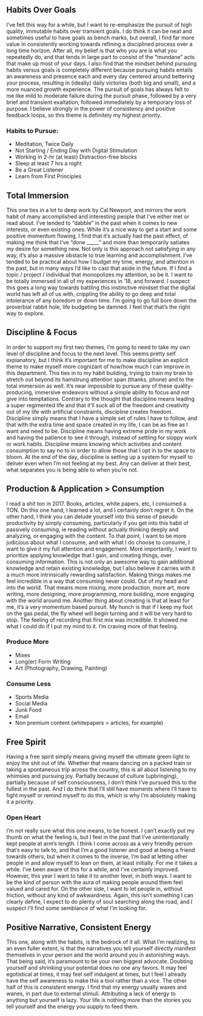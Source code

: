 ## Habits Over Goals
I’ve felt this way for a while, but I want to re-emphasize the pursuit of high quality, immutable habits over transient goals. I do think it can be neat and sometimes useful to have goals as bench marks, but overall, I find far more value in consistently working towards refining a disciplined process over a long time horizon. After all, my belief is that who you are is what you repeatedly do, and that tends in large part to consist of the “mundane” acts that make up most of your days. I also find that the mindset behind pursuing habits versus goals is completely different because pursuing habits entails an awareness and presence each and every day centered around bettering your process, resulting in (ideally) daily victories (both big and small), and a more nuanced growth experience. The pursuit of goals has always felt to me like mild to moderate failure during the pursuit phase, followed by a very brief and transient exaltation, followed immediately by a temporary loss of purpose. I believe strongly in the power of consistency and positive feedback loops, so this theme is definitely my highest priority. 

### Habits to Pursue:
- Meditation, Twice Daily
- Not Starting / Ending Day with Digital Stimulation
- Working in 2-hr (at least) Distraction-free blocks
- Sleep at least 7 hrs a night
- Be a Great Listener
- Learn from First Principles 

## Total Immersion
This one ties in a lot to deep work by Cal Newport, and mirrors the work habit of many accomplished and interesting people that I’ve either met or read about. I’ve tended to “dabble” in the past when it comes to new interests, or even existing ones. While it’s a nice way to get a start and some positive momentum flowing, I find that it’s actually had the past effect, of making me think that I’ve “done _____” and more than temporarily satiates my desire for something new. Not only is this approach not satisfying in any way, it’s also a massive obstacle to true learning and accomplishment. I’ve tended to be practical about how I budget my time, energy, and attention in the past, but in many ways I’d like to cast that aside in the future. If I find a topic / project / individual that monopolizes my attention, so be it. I want to be totally immersed in all of my experiences in ’18, and forward. I suspect this goes a long way towards battling this instinctive mindset that the digital world has left all of us with, crippling the ability to go deep and total intolerance of any boredom or down time. I’m going to go full bore down the proverbial rabbit hole, life budgeting be damned. I feel that that’s the right way to explore. 

## Discipline & Focus
In order to support my first two themes, I’m going to need to take my own level of discipline and focus to the next level. This seems pretty self explanatory, but I think it’s important for me to make discipline an explicit theme to make myself more cognizant of how/how much I can improve in this department. This ties in to my habit building, trying to train my brain to stretch out beyond its hamstrung attention span (thanks, phone) and to the total immersion as well. It’s near impossible to pursue any of these quality-producing, immersive endeavors without a simple ability to focus and not give into temptations. Contrary to the thought that discipline means leading a super regimented life and that it’ll suck all of the freedom and creativity out of my life with artificial constraints, discipline creates freedom. Discipline simply means that I have a simple set of rules I have to follow, and that with the extra time and space created in my life, I can be as free as I want and need to be. Discipline means having extreme pride in my work and having the patience to see it through, instead of settling for sloppy work or work habits. Discipline means knowing which activities and content consumption to say no to in order to allow those that I opt in to the space to bloom. At the end of the day, discipline is setting up a system for myself to deliver even when I’m not feeling at my best. Any can deliver at their best, what separates you is being able to when you’re not. 

## Production & Application > Consumption
I read a shit ton in 2017. Books, articles, white papers, etc, I consumed a TON. On this one hand, I learned a lot, and I certainly don’t regret it. On the other hand, I think you can delude yourself into this sense of pseudo productivity by simply consuming, particularly if you get into this habit of passively consuming, ie reading without actually thinking deeply and analyzing, or engaging with the content. To that point, I want to be more judicious about what I consume, and with what I do choose to consume, I want to give it my full attention and engagement. More importantly, I want to prioritize applying knowledge that I gain, and creating things, over consuming information. This is not only an awesome way to gain additional knowledge and retain existing knowledge, but I also believe it carries with it a much more intrinsically rewarding satisfaction. Making things makes me feel incredible in a way that consuming never could. Out of my head and into the world. That means more mixing, more production, more art, more writing, more designing, more programming, more building, more engaging with the world around me. Another thing about creating is that at least for me, it’s a very momentum based pursuit. My hunch is that if I keep my foot on the gas pedal, the fly wheel will begin turning and it will be very hard to stop. The feeling of recording that first mix was incredible. It showed me what I could do if I put my mind to it. I’m craving more of that feeling. 

### Produce More
- Mixes
- Long(er) Form Writing
- Art (Photography, Drawing, Painting)

### Consume Less
- Sports Media
- Social Media
- Junk Food
- Email 
- Non premium content (whitepapers > articles, for example) 

## Free Spirit
Having a free spirit simply means giving myself the ultimate green light to enjoy the shit out of life. Whether that means dancing on a packed train or taking a spontaneous trip across the country, this is all about listening to my whimsies and pursuing joy. Partially because of culture (upbringing), partially because of self consciousness, I don’t think I’ve pursued this to the fullest in the past. And I do think that I’ll still have moments where I’ll have to fight myself or remind myself to do this, which is why I’m absolutely making it a priority. 

### Open Heart
I’m not really sure what this one means, to be honest. I can’t exactly put my thumb on what the feeling is, but I feel in the past that I’ve unintentionally kept people at arm’s length. I think I come across as a very friendly person that’s easy to talk to, and that I’m a good listener and good at being a friend towards others, but when it comes to the inverse, I’m bad at letting other people in and allow myself to lean on them, at least initially. For me it takes a while. I’ve been aware of this for a while, and I’ve certainly improved. However, this year I want to take it to another level, in both ways. I want to be the kind of person with the aura of making people around them feel valued and cared for. On the other side, I want to let people in, without friction, without any kind of awkwardness. Again, this isn’t something I can clearly define, I expect to do plenty of soul searching along the road, and I suspect I’ll find some semblance of what I’m looking for. 

## Positive Narrative, Consistent Energy
This one, along with the habits, is the bedrock of it all. What I’m realizing, to an even fuller extent, is that the narratives you tell yourself directly manifest themselves in your person and the world around you in astonishing ways. That being said, it’s paramount to be your own biggest advocate. Doubting yourself and shrinking your potential does no one any favors. It may feel egotistical at times, it may feel self indulgent at times, but I feel I already have the self awareness to make this a tool rather than a vice. The other half of this is consistent energy. I find that my energy usually waxes and wanes, in part due to external stimuli. Attributing a lack of energy to anything but yourself is lazy. Your life is nothing more than the stories you tell yourself and the energy you supply to feed them. 

